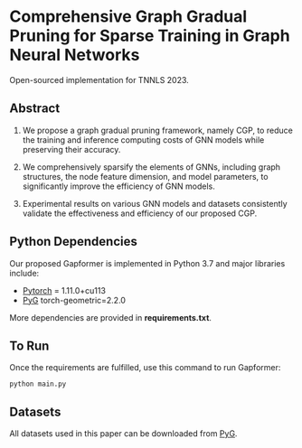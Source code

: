 # Comprehensive Graph Gradual Pruning for Sparse Training in Graph Neural Networks

Open-sourced implementation for TNNLS 2023.



<h2> Abstract </h2>

1) We propose a graph gradual pruning framework, namely
CGP, to reduce the training and inference computing costs
of GNN models while preserving their accuracy.

2) We comprehensively sparsify the elements of GNNs,
including graph structures, the node feature dimension, and
model parameters, to significantly improve the efficiency
of GNN models.

3) Experimental results on various GNN models and datasets
consistently validate the effectiveness and efficiency of
our proposed CGP.



<h2> Python Dependencies </h2>

Our proposed Gapformer is implemented in Python 3.7 and major libraries include:

* [Pytorch](https://pytorch.org/) = 1.11.0+cu113
* [PyG](https://pytorch-geometric.readthedocs.io/en/latest/) torch-geometric=2.2.0

More dependencies are provided in **requirements.txt**.

<h2> To Run </h2>

Once the requirements are fulfilled, use this command to run Gapformer:

`python main.py`

<h2> Datasets </h2>

All datasets used in this paper can be downloaded from [PyG](https://pytorch-geometric.readthedocs.io/en/latest/modules/datasets.html).
